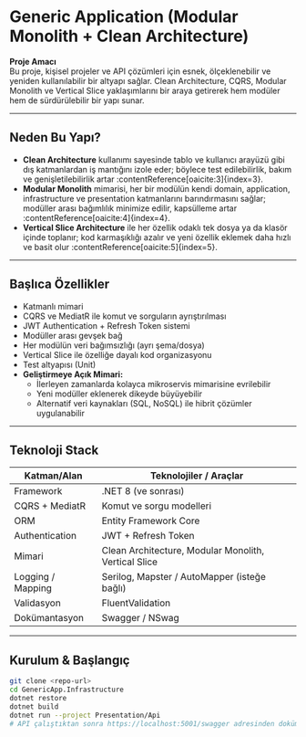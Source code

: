 #  Generic Application (Modular Monolith + Clean Architecture)

**Proje Amacı**  
Bu proje, kişisel projeler ve API çözümleri için esnek, ölçeklenebilir ve yeniden kullanılabilir bir altyapı sağlar. Clean Architecture, CQRS, Modular Monolith ve Vertical Slice yaklaşımlarını bir araya getirerek hem modüler hem de sürdürülebilir bir yapı sunar.

---

##  Neden Bu Yapı?

- **Clean Architecture** kullanımı sayesinde tablo ve kullanıcı arayüzü gibi dış katmanlardan iş mantığını izole eder; böylece test edilebilirlik, bakım ve genişletilebilirlik artar :contentReference[oaicite:3]{index=3}.  
- **Modular Monolith** mimarisi, her bir modülün kendi domain, application, infrastructure ve presentation katmanlarını barındırmasını sağlar; modüller arası bağımlılık minimize edilir, kapsülleme artar :contentReference[oaicite:4]{index=4}.  
- **Vertical Slice Architecture** ile her özellik odaklı tek dosya ya da klasör içinde toplanır; kod karmaşıklığı azalır ve yeni özellik eklemek daha hızlı ve basit olur :contentReference[oaicite:5]{index=5}.

---

##  Başlıca Özellikler

- Katmanlı mimari
- CQRS ve MediatR ile komut ve sorguların ayrıştırılması  
- JWT Authentication + Refresh Token sistemi  
- Modüller arası gevşek bağ 
- Her modülün veri bağımsızlığı (ayrı şema/dosya)  
- Vertical Slice ile özelliğe dayalı kod organizasyonu  
- Test altyapısı (Unit)
- **Geliştirmeye Açık Mimari:**  
  - İlerleyen zamanlarda kolayca mikroservis mimarisine evrilebilir  
  - Yeni modüller eklenerek dikeyde büyüyebilir  
  - Alternatif veri kaynakları (SQL, NoSQL) ile hibrit çözümler uygulanabilir 

---

##  Teknoloji Stack

| Katman/Alan            | Teknolojiler / Araçlar             |
|------------------------|------------------------------------|
| Framework              | .NET 8 (ve sonrası)                |
| CQRS + MediatR         | Komut ve sorgu modelleri           |
| ORM                    | Entity Framework Core              |
| Authentication         | JWT + Refresh Token                |
| Mimari                 | Clean Architecture, Modular Monolith, Vertical Slice |
| Logging / Mapping      | Serilog, Mapster / AutoMapper (isteğe bağlı) |
| Validasyon             | FluentValidation                   |
| Dokümantasyon          | Swagger / NSwag                    |

---

##  Kurulum & Başlangıç

```bash
git clone <repo-url>
cd GenericApp.Infrastructure
dotnet restore
dotnet build
dotnet run --project Presentation/Api
# API çalıştıktan sonra https://localhost:5001/swagger adresinden dokümantasyona ulaşabilirsiniz.
